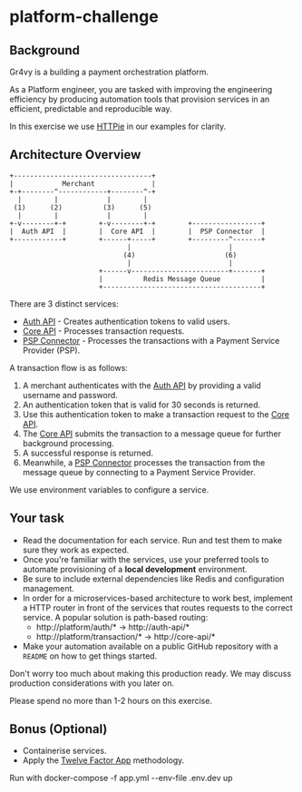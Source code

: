 # platform-challenge

## Background

Gr4vy is a building a payment orchestration platform.

As a Platform engineer, you are tasked with improving the engineering efficiency by producing automation tools that provision services in an efficient, predictable and reproducible way.

In this exercise we use [HTTPie](https://github.com/httpie/httpie) in our examples for clarity.

## Architecture Overview

```
+----------------------------------+
|            Merchant              |
+-+--------^------------+--------^-+
  |        |            |        |
 (1)      (2)          (3)      (5)
  |        |            |        |
+-v--------+-+        +-v--------+-+        +-----------------+
|  Auth API  |        |  Core API  |        |  PSP Connector  | 
+------------+        +------+-----+        +---------^-------+
                             |                        |
                            (4)                      (6)
                             |                        |
                      +------v------------------------+-------+
                      |          Redis Message Queue          |
                      +---------------------------------------+
```

There are 3 distinct services:

- [Auth API] - Creates authentication tokens to valid users.
- [Core API] - Processes transaction requests.
- [PSP Connector] - Processes the transactions with a Payment Service Provider (PSP).

A transaction flow is as follows:

1. A merchant authenticates with the [Auth API] by providing a valid username and password.
2. An authentication token that is valid for 30 seconds is returned.
3. Use this authentication token to make a transaction request to the [Core API].
4. The [Core API] submits the transaction to a message queue for further background processing.
5. A successful response is returned.
6. Meanwhile, a [PSP Connector] processes the transaction from the message queue by connecting to a Payment Service Provider.

We use environment variables to configure a service.

## Your task

- Read the documentation for each service. Run and test them to make sure they work as expected.
- Once you're familiar with the services, use your preferred tools to automate provisioning of a **local development** environment.
- Be sure to include external dependencies like Redis and configuration management.
- In order for a microservices-based architecture to work best, implement a HTTP router in front of the services that routes requests to the correct service. A popular solution is path-based routing:
    - http://platform/auth/* → http://auth-api/*
    - http://platform/transaction/* → http://core-api/*
- Make your automation available on a public GitHub repository with a `README` on how to get things started.

Don't worry too much about making this production ready. We may discuss production considerations with you later on.

Please spend no more than 1-2 hours on this exercise.

## Bonus (Optional)

- Containerise services.
- Apply the [Twelve Factor App](https://12factor.net/) methodology.

[Auth API]: auth-api
[Core API]: core-api
[PSP Connector]: psp-connector


Run with docker-compose -f app.yml --env-file .env.dev up